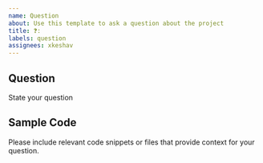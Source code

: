 ```yaml
---
name: Question
about: Use this template to ask a question about the project
title: ❓:
labels: question
assignees: xkeshav
---
```


## Question

State your question

## Sample Code

Please include relevant code snippets or files that provide context for your question.
